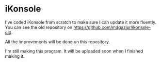 # iKonsole

I've coded iKonsole from scratch to make sure I can update it more fluently. You can see the old repository on https://github.com/mdgaziur/ikonsole-old.

All the improvements will be done on this repository.

I'm still making this program. It will be uploaded soon when I finished making it.

